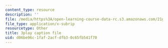 ```yaml
---
content_type: resource
description: ''
file: /media/https%3A/open-learning-course-data-rc.s3.amazonaws.com/21g-503-japanese-iii-fall-2019/d06be96c1faf2acfdfb30c65fb541f70_K12JGiYHcTw.srt
file_type: application/x-subrip
resourcetype: Other
title: 3play caption file
uid: d06be96c-1faf-2acf-dfb3-0c65fb541f70
---
```


